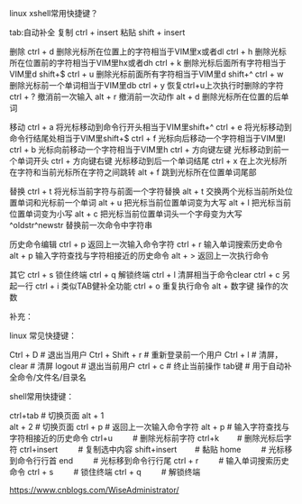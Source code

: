 linux xshell常用快捷键？

tab:自动补全
复制
ctrl + insert
粘贴
shift + insert

删除
ctrl + d      删除光标所在位置上的字符相当于VIM里x或者dl
ctrl + h      删除光标所在位置前的字符相当于VIM里hx或者dh
ctrl + k      删除光标后面所有字符相当于VIM里d shift+$
ctrl + u      删除光标前面所有字符相当于VIM里d shift+^
ctrl + w      删除光标前一个单词相当于VIM里db
ctrl + y      恢复ctrl+u上次执行时删除的字符
ctrl + ?      撤消前一次输入
alt  + r      撤消前一次动作
alt  + d     删除光标所在位置的后单词

移动
ctrl + a      将光标移动到命令行开头相当于VIM里shift+^
ctrl + e      将光标移动到命令行结尾处相当于VIM里shift+$
ctrl + f      光标向后移动一个字符相当于VIM里l
ctrl + b      光标向前移动一个字符相当于VIM里h
ctrl + 方向键左键    光标移动到前一个单词开头
ctrl + 方向键右键    光标移动到后一个单词结尾
ctrl + x       在上次光标所在字符和当前光标所在字符之间跳转
alt  + f      跳到光标所在位置单词尾部

替换
ctrl + t       将光标当前字符与前面一个字符替换
alt  + t     交换两个光标当前所处位置单词和光标前一个单词
alt  + u     把光标当前位置单词变为大写
alt  + l      把光标当前位置单词变为小写
alt  + c      把光标当前位置单词头一个字母变为大写
^oldstr^newstr    替换前一次命令中字符串 

历史命令编辑
ctrl + p   返回上一次输入命令字符
ctrl + r       输入单词搜索历史命令
alt  + p     输入字符查找与字符相接近的历史命令
alt  + >     返回上一次执行命令

其它
ctrl + s      锁住终端
ctrl + q      解锁终端
ctrl + l        清屏相当于命令clear
ctrl + c       另起一行
ctrl + i       类似TAB健补全功能
ctrl + o      重复执行命令
alt  + 数字键  操作的次数



补充：

linux 常见快捷键：


Ctrl + D            # 退出当用户
Ctrl + Shift + r        # 重新登录前一个用户
Ctrl + l             # 清屏，
clear                # 清屏
logout              # 退出当前用户
ctrl + c             # 终止当前操作
tab键               # 用于自动补全命令/文件名/目录名

 

 

shell常用快捷键：

ctrl+tab         # 切换页面
alt + 1   
alt + 2           #  切换页面
ctrl + p          # 返回上一次输入命令字符
alt + p           # 输入字符查找与字符相接近的历史命令
ctrl+u  　　   # 删除光标前字符
ctrl+k　　     # 删除光标后字符
ctrl+insert 　　  # 复制选中内容
shift+insert 　　# 黏贴
home 　　    # 光标移到命令行行首
end 　　       # 光标移到命令行行尾
ctrl + r 　　   # 输入单词搜索历史命令
ctrl + s 　　  # 锁住终端
ctrl + q 　　  # 解锁终端



https://www.cnblogs.com/WiseAdministrator/